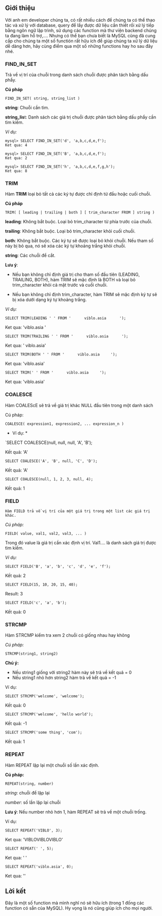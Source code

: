 ## Giới thiệu
Với anh em developer chúng ta, có rất nhiều cách để chúng ta có thể thao tác và xử lý với database, query để lấy được dữ liệu cần thiết rồi xử lý tiếp bằng ngôn ngữ lập trình, sử dụng các function mà thư viện backend chúng ta đang làm hỗ trợ,.... Nhưng có thể bạn chưa biết là MySQL cũng đã cung cấp cho chúng ta một số functión rất hữu ích để giúp chúng ta xử lý dữ liệu dễ dàng hơn, hãy cùng điểm qua một số những functions hay ho sau đây nhé.

### FIND_IN_SET

Trả về vị trí của chuỗi trong danh sách chuỗi được phân tách bằng dấu phẩy.

**Cú pháp**

`FIND_IN_SET( string, string_list )`

**string**: Chuỗi cần tìm.

**string_lis**t: Danh sách các giá trị chuỗi được phân tách bằng dấu phẩy cần tìm kiếm.

*Ví dụ:*
```
mysql> SELECT FIND_IN_SET('d', 'a,b,c,d,e,f');
Ket qua: 4
 
mysql> SELECT FIND_IN_SET('B', 'a,b,c,d,e,f');
Ket qua: 2
 
mysql> SELECT FIND_IN_SET('h', 'a,b,c,d,e,f,g,h');
Ket qua: 8
```

### TRIM

Hàm **TRIM** loại bỏ tất cả các ký tự được chỉ định từ đầu hoặc cuối chuỗi.

**Cú pháp**

`TRIM( [ leading | trailing | both ] [ trim_character FROM ] string )`

**leading**: Không bắt buộc. Loại bỏ trim_character từ phía trước của chuỗi.

**trailing**: Không bắt buộc. Loại bỏ trim_character khỏi cuối chuỗi.

**both**: Không bắt buộc. Các ký tự sẽ được loại bỏ khỏi chuỗi. Nếu tham số này bị bỏ qua, nó sẽ xóa các ký tự khoảng trắng khỏi chuỗi.

**string**: Các chuỗi để cắt.

**Lưu ý**:

- Nếu bạn không chỉ định giá trị cho tham số đầu tiên (LEADING, TRAILING, BOTH), hàm TRIM sẽ mặc định là BOTH và loại bỏ trim_character khỏi cả mặt trước và cuối chuỗi.

- Nếu bạn không chỉ định trim_character, hàm TRIM sẽ mặc định ký tự sẽ bị xóa dưới dạng ký tự khoảng trắng.

*Ví dụ:*

`SELECT TRIM(LEADING ' ' FROM '      viblo.asia      ');`

Ket qua: 'viblo.asia      '

`SELECT TRIM(TRAILING ' ' FROM '      viblo.asia      ');`

Ket qua: '      viblo.asia'
 
`SELECT TRIM(BOTH ' ' FROM '      viblo.asia     ');`

Ket qua: 'viblo.asia'
 
`SELECT TRIM(' ' FROM '      viblo.asia     ');`

Ket qua: 'viblo.asia'

### COALESCE
Hàm COALEScE sẽ trả về giá trị khác NULL đầu tiên trong một danh sách

Cú pháp:
  
`COALESCE( expression1, expression2, ... expression_n )`
  
*  Ví dụ: *
  
`SELECT COALESCE(null, null, null, 'A', 'B');

Kết quả: 'A'
  
`SELECT COALESCE('A', 'B', null, 'C', 'D');`

Kết quả: 'A'

`SELECT COALESCE(null, 1, 2, 3, null, 4);`

Kết quả: 1

### FIELD

`Hàm FIELD trả về vị trí của một giá trị trong một list các giá trị khác.`

*Cú pháp:*

`FIELD( value, val1, val2, val3, ... )`

Trong đó value là giá trị cần xác định vị trí. Val1.... là danh sách giá trị được tìm kiếm.

*Ví dụ:*

`SELECT FIELD('B', 'a', 'b', 'c', 'd', 'e', 'f');`

Kết quả: 2

`SELECT FIELD(15, 10, 20, 15, 40);`

Result: 3

`SELECT FIELD('c', 'a', 'b');`

Kết quả: 0

### STRCMP

Hàm STRCMP kiểm tra xem 2 chuỗi có giống nhau hay không

*Cú pháp:*

`STRCMP(string1, string2)`

**Chú ý:**
+ Nếu string1 giống với string2 hàm này sẽ trả về kết quả = 0
 + Nếu string1 nhỏ hơn string2 hàm trả về kết quả = -1

Ví dụ:

`SELECT STRCMP('welcome', 'welcome');`

Kết quả: 0

`SELECT STRCMP('welcome', 'hello world');`

Kết quả: -1

`SELECT STRCMP('some thing', 'com');`

Kết quả: 1

###  REPEAT
Hàm REPEAT lặp lại một chuỗi số lần xác định.

**Cú pháp:**

`REPEAT(string, number)`

*string*: chuỗi để lặp lại

*number*: số lần lặp lại chuỗi

**Lưu ý**: Nếu number nhỏ hơn 1, hàm REPEAT sẽ trả về một chuỗi trống.

Ví dụ:

`SELECT REPEAT('VIBLO', 3);`

Ket qua: 'VIBLOVIBLOVIBLO'
 
`SELECT REPEAT(' ', 5);`

Ket qua: '     '
 
`SELECT REPEAT('viblo.asia', 0);`

Ket qua: ''

## Lời kết

Đây là một số function mà mình nghĩ nó sẽ hữu ích (trong 1 đống các function có sẵn của MySQL). Hy vọng là nó cũng giúp ích cho mọi người.